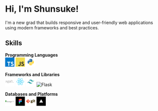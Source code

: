 <h1>Hi, I'm Shunsuke!</h1>

I'm a new grad that builds responsive and user-friendly web applications using modern frameworks and best practices.

<h2>Skills</h2>

**Programming Languages**
<br/>
<img alt="Typescript" title="Typescript" width="30px" src="https://raw.githubusercontent.com/github/explore/main/topics/typescript/typescript.png"> <img alt="JS" title="JavaScript" width="30px" src="https://raw.githubusercontent.com/github/explore/master/topics/javascript/javascript.png"> <img title="Python" alt="Python" width="30px" src="https://raw.githubusercontent.com/github/explore/master/topics/python/python.png" />

**Frameworks and Libraries**
<br/>
<img title="Next.js" alt="Next.js" width="30px" src="https://raw.githubusercontent.com/github/explore/master/topics/nextjs/nextjs.png"> <img title="React" alt="React" width="30px" src="https://raw.githubusercontent.com/github/explore/master/topics/react/react.png"> <img title="Tailwind" alt="Tailwind" width="30px" src="https://raw.githubusercontent.com/github/explore/master/topics/tailwind/tailwind.png"> <img title="Flask" alt="Flask" width="30px" src="https://encrypted-tbn0.gstatic.com/images?q=tbn:ANd9GcTmD38KsMgEwahtWc_Nfs5ZVktP9dBc36MUZA&s">

**Databases and Platforms**
<br/>
<img title="Git" alt="MongoDB" width="30px" src="https://raw.githubusercontent.com/github/explore/master/topics/mongodb/mongodb.png"> <img title="Figma" alt="Figma" width="30px" src="https://raw.githubusercontent.com/github/explore/master/topics/figma/figma.png"> <img title="Git" alt="Git" width="30px" src="https://raw.githubusercontent.com/github/explore/master/topics/git/git.png"> <img title="Vercel" alt="Vercel" width="30px" src="https://raw.githubusercontent.com/github/explore/master/topics/vercel/vercel.png">

